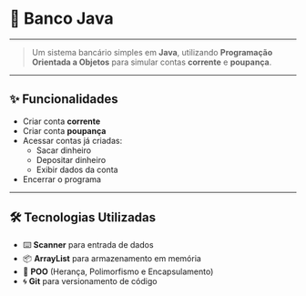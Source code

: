 # 🏦 Banco Java

---

> Um sistema bancário simples em **Java**, utilizando **Programação Orientada a Objetos** para simular contas **corrente** e **poupança**.  

---

## ✨ Funcionalidades

- Criar conta **corrente**
- Criar conta **poupança**
- Acessar contas já criadas:
  - Sacar dinheiro
  - Depositar dinheiro
  - Exibir dados da conta
- Encerrar o programa

---

## 🛠️ Tecnologias Utilizadas
- ⌨️ **Scanner** para entrada de dados
- 📦 **ArrayList** para armazenamento em memória
- 🧩 **POO** (Herança, Polimorfismo e Encapsulamento)
- 🌀 **Git** para versionamento de código

